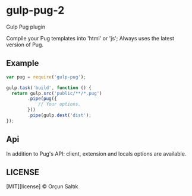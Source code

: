 # gulp-pug-2

Gulp Pug plugin

Compile your Pug templates into 'html' or 'js';
Always uses the latest version of Pug.

## Example

```javascript
var pug = require('gulp-pug');

gulp.task('build', function () {
  return gulp.src('public/**/*.pug')
        .pipe(pug({
            // Your options.
        }))
        .pipe(gulp.dest('dist');
});
```

## Api

In addition to Pug's API: client, extension and locals options are available. 

## LICENSE

[MIT][license] &copy; Orçun Saltık
